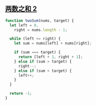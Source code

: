 ## [两数之和 2](https://leetcode-cn.com/problems/two-sum-ii-input-array-is-sorted/)

```js
function twoSum(nums, target) {
  let left = 0,
    right = nums.length - 1;

  while (left <= right) {
    let sum = nums[left] + nums[right];

    if (sum === target) {
      return [left + 1, right + 1];
    } else if (sum > target) {
      right--;
    } else if (sum < target) {
      left++;
    }
  }

  return -1;
}
```
